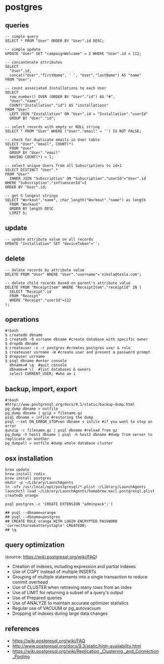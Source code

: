 # postgres

## queries

```
-- simple query
SELECT * FROM "User" ORDER BY "User".id DESC;

-- simple update
UPDATE "User" SET "campaignWelcome" = 2 WHERE "User".id = 112;

-- concantenate attributes
SELECT
  "User".id,
  concat("User"."firstName", ' ', "User"."lastName") AS "name"
FROM "User";

-- count associated Installations to each User
SELECT
  row_number() OVER (ORDER BY "User"."id") AS "#",
  "User"."name",
  COUNT("Installation"."id") AS "installations"
FROM "User"
  LEFT JOIN "Installation" ON "User".id = "Installation"."userId"
  GROUP BY "User"."id";

-- select records with empty or NULL string
SELECT * FROM "User" WHERE ("User"."email" = '') IS NOT FALSE;

-- check for duplicate emails in User table
SELECT "User"."email", COUNT(*)
  FROM "User"
  GROUP BY "User"."email"
  HAVING COUNT(*) > 1;

-- select unique Users from all Subscriptions to id=1
SELECT DISTINCT "User".*
FROM "User"
  INNER JOIN "Subscription" ON "Subscription"."userId"="User".id
WHERE "Subscription"."influencerId"=1
ORDER BY "User".id;

-- get 5 longest strings
SELECT "Workout"."name", char_length("Workout"."name") as length
  FROM "Workout"
  ORDER BY length DESC
  LIMIT 5;
```

## update

```
-- update attribute value on all records
UPDATE "Installation" SET "deviceToken"='';
```

## delete

```
-- delete records by attribute value
DELETE FROM "User" WHERE "User"."username"='nikola@tesla.com';

-- delete child records based on parent's attribute value
DELETE FROM "ReceiptItem" WHERE "ReceiptItem"."receiptId" IN (
  SELECT "Receipt".id
  FROM "Receipt"
  WHERE "Receipt"."userId"=112
);
```

## operations

```
#!bash
$ createdb dbname
$ createdb -O usrname dbname #create database with specific owner
$ dropdb dbname
$ createuser -s -r postgres #creates postgres user & role
$ createuser usrname -W #create user and present a password prompt
$ dropuser usrname
$ psql dbname #enter console
  dbname=# \q  #quit console
  dbname=# \l  #list databases & owners
  select CURRENT_USER; #who am i
```


## backup, import, export

```
#!bash
#http://www.postgresql.org/docs/9.1/static/backup-dump.html
pg_dump dbname > outfile
pg_dump dbname | gzip > filename.gz
psql dbname < infile #restoring the dump
psql --set ON_ERROR_STOP=on dbname < infile #if you want to stop on error
gunzip -c filename.gz | psql dbname #reload from gz
pg_dump -h host1 dbname | psql -h host2 dbname #dump from server to replicate on another
pg_dumpall > outfile #dump whole database cluster
```


## osx installation

```
brew update
brew install redis
brew install postgres
mkdir -p ~/Library/LaunchAgents
ln -sfv /usr/local/opt/postgresql/*.plist ~/Library/LaunchAgents
launchctl load ~/Library/LaunchAgents/homebrew.mxcl.postgresql.plist
createdb orange

psql postgres -c 'CREATE EXTENSION "adminpack";')

## psql --dbname=orange
## psql --dbname=postgres
## CREATE ROLE orange WITH LOGIN ENCRYPTED PASSWORD 'correcthorsebatterystaple' CREATEDB;
## \q
```


## query optimization

(source: https://wiki.postgresql.org/wiki/FAQ)

* Creation of indexes, including expression and partial indexes
* Use of COPY instead of multiple INSERTs
* Grouping of multiple statements into a single transaction to reduce commit overhead
* Use of CLUSTER when retrieving many rows from an index
* Use of LIMIT for returning a subset of a query's output
* Use of Prepared queries
* Use of ANALYZE to maintain accurate optimizer statistics
* Regular use of VACUUM or pg_autovacuum
* Dropping of indexes during large data changes


## references

* https://wiki.postgresql.org/wiki/FAQ
* http://www.postgresql.org/docs/9.3/static/high-availability.html
* https://wiki.postgresql.org/wiki/Replication,_Clustering,_and_Connection_Pooling
